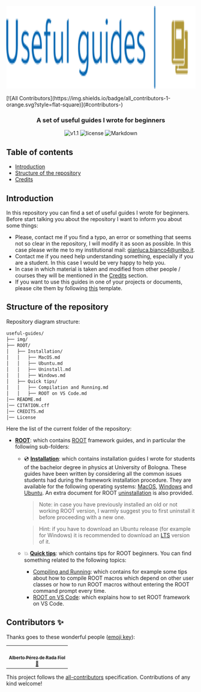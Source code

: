 <p align="center"><img src="https://github.com/JustWhit3/useful-guides/blob/main/img/logo.svg" height=220></p>
<!-- ALL-CONTRIBUTORS-BADGE:START - Do not remove or modify this section -->
[![All Contributors](https://img.shields.io/badge/all_contributors-1-orange.svg?style=flat-square)](#contributors-)
<!-- ALL-CONTRIBUTORS-BADGE:END -->

<h3 align="center">A set of useful guides I wrote for beginners</h3>
<p align="center">
    <img title="v1.1" alt="v1.1" src="https://img.shields.io/badge/version-v1.1-informational?style=flat-square"
    <a href="LICENSE">
        <img title="MIT License" alt="license" src="https://img.shields.io/badge/license-MIT-informational?style=flat-square">
    </a>
	<img title="Markdown" alt="Markdown" src="https://img.shields.io/badge/Markdown--informational?style=flat-square">
    </a>
</p>

## Table of contents
- [Introduction](#introduction)
- [Structure of the repository](#structure-of-the-repository)
- [Credits](#credits)

## Introduction

In this repository you can find a set of useful guides I wrote for beginners. Before start talking you about the repository I want to inform you about some things:
- Please, contact me if you find a typo, an error or something that seems not so clear in the repository, I will modify it as soon as possible. In this case please write me to my institutional mail: gianluca.bianco4@unibo.it.
- Contact me if you need help understanding something, especially if you are a student. In this case I would be very happy to help you.
- In case in which material is taken and modified from other people / courses they will be mentioned in the [Credits](#credits) section.
- If you want to use this guides in one of your projects or documents, please cite them by following [this](https://github.com/JustWhit3/useful-guides/blob/main/CITATION.cff) template.

## Structure of the repository

Repository diagram structure:
```
useful-guides/
├── img/
├── ROOT/
│   ├── Installation/
│   │   ├── MacOS.md
│   │   ├── Ubuntu.md
│   │   ├── Uninstall.md
│   │   ├── Windows.md
│   ├── Quick tips/
│   │   ├── Compilation and Running.md
│   │   ├── ROOT on VS Code.md
│── README.md
│── CITATION.cff
│── CREDITS.md
│── License
```

Here the list of the current folder of the repository:
- [**ROOT**](https://github.com/JustWhit3/useful-guides/tree/main/ROOT): which contains [ROOT](https://github.com/root-project/root) framework guides, and in particular the following sub-folders:
  * 💿 [**Installation**](https://github.com/JustWhit3/useful-guides/tree/main/ROOT/Installation): which contains installation guides I wrote for students of the bachelor degree in physics at University of Bologna. These guides have been written by considering all the common issues students had during the framework installation procedure. They are available for the following operating systems: [MacOS](https://github.com/JustWhit3/useful-guides/blob/main/ROOT/Installation/MacOS.md), [Windows](https://github.com/JustWhit3/useful-guides/blob/main/ROOT/Installation/Windows.md) and [Ubuntu](https://github.com/JustWhit3/useful-guides/blob/main/ROOT/Installation/Ubuntu.md). An extra document for ROOT [uninstallation](https://github.com/JustWhit3/useful-guides/blob/main/ROOT/Installation/Uninstall.md) is also provided.
       > Note: in case you have previously installed an old or not working ROOT version, I warmly suggest you to first uninstall it before proceeding with a new one.

       > Hint: if you have to download an Ubuntu release (for example for Windows) it is recommended to download an [LTS](https://ubuntu.com/blog/what-is-an-ubuntu-lts-release) version of it.
  * 💥 [**Quick tips**](https://github.com/JustWhit3/useful-guides/tree/main/ROOT/Quick%20tips): which contains tips for ROOT beginners. You can find something related to the following topics:
    - [Compiling and Running](https://github.com/JustWhit3/useful-guides/blob/main/ROOT/Quick%20tips/Compilation%20and%20Running.md): which contains for example some tips about how to compile ROOT macros which depend on other user classes or how to run ROOT macros without entering the ROOT command prompt every time.
    - [ROOT on VS Code](https://github.com/JustWhit3/useful-guides/blob/main/ROOT/Quick%20tips/ROOT%20on%20VS%20Code.md): which explains how to set ROOT framework on VS Code.

## Contributors ✨

Thanks goes to these wonderful people ([emoji key](https://allcontributors.org/docs/en/emoji-key)):

<!-- ALL-CONTRIBUTORS-LIST:START - Do not remove or modify this section -->
<!-- prettier-ignore-start -->
<!-- markdownlint-disable -->
<table>
  <tr>
    <td align="center"><a href="https://albertopdrf.com"><img src="https://avatars.githubusercontent.com/u/26309166?v=4?s=100" width="100px;" alt=""/><br /><sub><b>Alberto Pérez de Rada Fiol</b></sub></a><br /><a href="#ideas-AlbertoPdRF" title="Ideas, Planning, & Feedback">🤔</a></td>
  </tr>
</table>

<!-- markdownlint-restore -->
<!-- prettier-ignore-end -->

<!-- ALL-CONTRIBUTORS-LIST:END -->

This project follows the [all-contributors](https://github.com/all-contributors/all-contributors) specification. Contributions of any kind welcome!